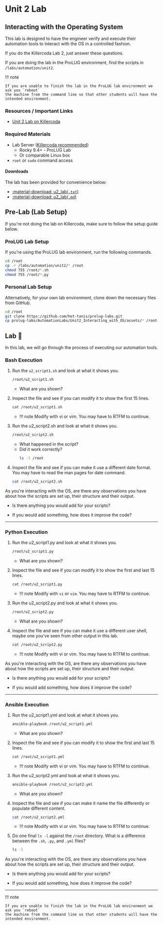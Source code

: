 # Unit 2 Lab 
## Interacting with the Operating System

This lab is designed to have the engineer verify and execute their automation tools to interact with the
OS in a controlled fashion.

If you do the Killercoda Lab 2, just answer these questions.  

If you are doing the lab in the ProLUG environment, find the scripts
in `/labs/automation/unit2`.

!!! note

    If you are unable to finish the lab in the ProLUG lab environment we ask you `reboot`
    the machine from the command line so that other students will have the intended environment.

### Resources / Important Links

- [Unit 2 Lab on Killercoda](https://killercoda.com/het-tanis/course/AutomationLabs/Unit2_Interacting_with_OS) 

### Required Materials

- Lab Server ([Killercoda recommended](https://killercoda.com/het-tanis/course/AutomationLabs/Unit2_Interacting_with_OS))
    - Rocky 9.4+ - ProLUG Lab
    - Or comparable Linux box
- `root` or `sudo` command access

#### Downloads

The lab has been provided for convenience below:
- <a href="../../assets/pcae/downloads/u2/u2_lab.txt" target="_blank" download>:material-download: u2_lab(`.txt`)</a>
- <a href="../../assets/pcae/downloads/u2/u2_lab.md.txt" target="_blank" download="u2_lab.md">:material-download: u2_lab(`.md`)</a>

<!-- - <a href="../../assets/pcae/downloads/u2/u2_lab.docx" target="_blank" download>:material-download: u2_lab(`.docx`)</a> -->
<!-- - <a href="../../assets/pcae/downloads/u2/u2_lab.pdf" target="_blank" download>:material-download: u2_lab(`.pdf`)</a> -->


## Pre-Lab (Lab Setup) 
If you're not doing the lab on Killercoda, make sure to follow the setup guide
below.  

### ProLUG Lab Setup
If you're using the ProLUG lab environment, run the following commands.  
```bash linenums="1" title="prolug-lab-setup"
cd /root
cp -r /labs/automation/unit2/* /root
chmod 755 /root/*.sh
chmod 755 /root/*.py
```

### Personal Lab Setup
Alternatively, for your own lab environment, clone down the necessary files
from GitHub.  
```bash linenums="1" title="lab-setup"
cd /root
git clone https://github.com/het-tanis/prolug-labs.git
cp prolug-labs/AutomationLabs/Unit2_Interacting_with_OS/assets/* /root
```

## Lab 🧪

In this lab, we will go through the process of executing our automation tools.  

### Bash Execution

1. Run the `u2_script1.sh` and look at what it shows you.
   ```bash
   /root/u2_script1.sh
   ```
    - What are you shown?

2. Inspect the file and see if you can modify it to show the first 15 lines.
   ```bash
   cat /root/u2_script1.sh
   ```
    - !!! note
         Modify with vi or vim. You may have to RTFM to continue.  


3. Run the u2_script2.sh and look at what it shows you.
   ```bash
   /root/u2_script2.sh
   ```
    - What happened in the script?
    - Did it work correctly?
      ```bash
      ls -l /root
      ```


4. Inspect the file and see if you can make it use a different date format. You may have to read the
   man pages for date command.
   ```bash
   cat /root/u2_script2.sh
   ```

As you're interacting with the OS, are there any observations you have about how the scripts are set up,
their structure and their output.   

- Is there anything you would add for your scripts?

- If you would add something, how does it improve the code?


---

### Python Execution

1. Run the u2_script1.py and look at what it shows you.
   ```bash
   /root/u2_script1.py
   ```
    - What are you shown?

2. Inspect the file and see if you can modify it to show the first and last 15 lines.
   ```bash
   cat /root/u2_script1.py
   ```
    - !!! note
          Modify with `vi` or `vim`. You may have to RTFM to continue.  

3. Run the u2_script2.py and look at what it shows you.
   ```bash
   /root/u2_script2.py
   ```
    - What are you shown?


4. Inspect the file and see if you can make it use a different user shell, maybe one you've seen from
   other output in this lab.
   ```bash
   cat /root/u2_script2.py
   ```
    - !!! note
          Modify with vi or vim. You may have to RTFM to continue.  


As you're interacting with the OS, are there any observations you have about how the scripts are set up,
their structure and their output.

- Is there anything you would add for your scripts?  

- If you would add something, how does it improve the code?

---

### Ansible Execution

1. Run the u2_script1.yml and look at what it shows you.
   ```bash
   ansible-playbook /root/u2_script1.yml
   ```
    - What are you shown?

2. Inspect the file and see if you can modify it to show the first and last 15 lines.
   ```bash
   cat /root/u2_script1.yml
   ```
    - !!! note
          Modify with vi or vim. You may have to RTFM to continue.  


3. Run the u2_script2.yml and look at what it shows you.
   ```bash
   ansible-playbook /root/u2_script2.yml
   ```
    - What are you shown?

4. Inspect the file and see if you can make it name the file differently or populate different content.
   ```bash
   cat /root/u2_script2.yml
   ```
    - !!! note
          Modify with vi or vim. You may have to RTFM to continue.    

5. Do one final `ls -l` against the `/root` directory. What is a difference 
   between the `.sh`, `.py`, and `.yml` files?
   ```bash
   ls -l
   ```

As you're interacting with the OS, are there any observations you have about how the scripts are set up,
their structure and their output.

- Is there anything you would add for your scripts?

- If you would add something, how does it improve the code?

---

!!! note

    If you are unable to finish the lab in the ProLUG lab environment we ask you `reboot`
    the machine from the command line so that other students will have the intended environment.

